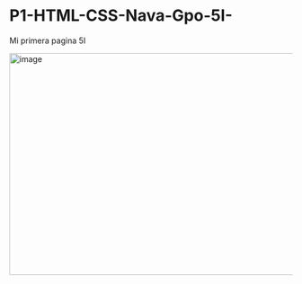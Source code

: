 # P1-HTML-CSS-Nava-Gpo-5I-
Mi primera pagina 5I

<img width="1920" height="395" alt="image" src="https://github.com/user-attachments/assets/c9412dff-1a28-4e3f-aabc-e33b123902e3" />
